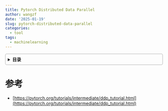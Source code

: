 ```yaml
---
title: Pytorch Distributed Data Parallel
author: wangzf
date: '2025-01-19'
slug: pytorch-distributed-data-parallel
categories:
  - tool
tags:
  - machinelearning
---
```


<style>
details {
    border: 1px solid #aaa;
    border-radius: 4px;
    padding: .5em .5em 0;
}
summary {
    font-weight: bold;
    margin: -.5em -.5em 0;
    padding: .5em;
}
details[open] {
    padding: .5em;
}
details[open] summary {
    border-bottom: 1px solid #aaa;
    margin-bottom: .5em;
}
img {
    pointer-events: none;
}
</style>

<details><summary>目录</summary><p>

- [参考](#参考)
</p></details><p></p>




# 参考

* [https://pytorch.org/tutorials/intermediate/ddp_tutorial.html](https://pytorch.org/tutorials/intermediate/ddp_tutorial.html)
